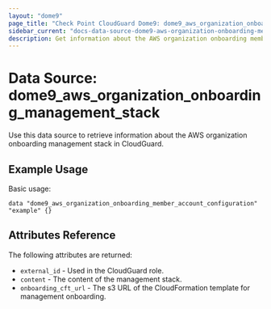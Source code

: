 ```yaml
---
layout: "dome9"
page_title: "Check Point CloudGuard Dome9: dome9_aws_organization_onboarding_member_account_configuration"
sidebar_current: "docs-data-source-dome9-aws-organization-onboarding-member-account-configuration"
description: Get information about the AWS organization onboarding member account configuration in CloudGuard.
---
```


# Data Source: dome9_aws_organization_onboarding_management_stack

Use this data source to retrieve information about the AWS organization onboarding management stack in CloudGuard.

## Example Usage

Basic usage:

```hcl
data "dome9_aws_organization_onboarding_member_account_configuration" "example" {}
```

## Attributes Reference

The following attributes are returned:

* `external_id` - Used in the CloudGuard role.
* `content` - The content of the management stack.
* `onboarding_cft_url` - The s3 URL of the CloudFormation template for management onboarding.